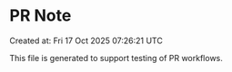 # PR Note

Created at: Fri 17 Oct 2025 07:26:21 UTC

This file is generated to support testing of PR workflows.
